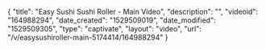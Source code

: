 {
    "title": "Easy Sushi Sushi Roller - Main Video",
    "description": "",
    "videoid": "164988294",
    "date_created": "1529509019",
    "date_modified": "1529509305",
    "type": "captivate",
    "layout": "video",
    "url": "\/v\/easysushiroller-main-5174414\/164988294"
}